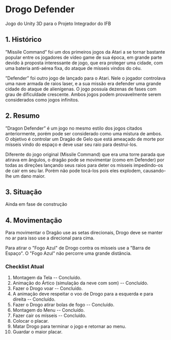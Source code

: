 # Drogo Defender
Jogo do Unity 3D para o Projeto Integrador do IFB

## 1. Histórico

”Missile Command” foi um dos primeiros jogos da Atari a se tornar bastante popular entre os jogadores de vı́deo game de sua época, em grande parte devido à proposta interessante de jogo, que era proteger uma cidade, com uma bateria anti-aérea fixa, do ataque de mı́sseis vindos do céu. 

”Defender” foi outro jogo de lançado para o Atari. Nele o jogador controlava uma nave armada de raios laser, e a sua missão era defender uma grande cidade do ataque de alienı́genas. O jogo possuı́a dezenas de fases com grau de dificuldade crescente. Ambos jogos podem provavelmente serem considerados como jogos infinitos.

## 2. Resumo

”Dragon Defender” é um jogo no mesmo estilo dos jogos citados anteriormente, porém pode ser considerado como uma mistura de ambos. O objetivo é controlar um Dragão de Gelo que está ameaçado de morte por mı́sseis vindo do espaço e deve usar seu raio para destruı́-los. 

Diferente do jogo original (Missile Command) que era uma torre parada que atirava em ângulos, o dragão pode se movimentar (como em Defender) por todas as direções lançando seus raios para deter os mı́sseis impedindo-os de cair em seu lar. Porém não pode tocá-los pois eles explodem, causando-lhe um dano maior.

## 3. Situação

Ainda em fase de construção

## 4. Movimentação

Para movimentar o Dragão use as setas direcionais, Drogo deve se manter no ar para isso use a direcional para cima.

Para atirar o "Fogo Azul" de Drogo contra os mísseis use a "Barra de Espaço". O "Fogo Azul" não percorre uma grande distância.

### Checklist Atual
1. Montagem da Tela -- Concluído.
2. Animação do Ártico (simulação da neve com som) -- Concluído.
3. Fazer o Drogo voar -- Concluído.
4. A animação deve respeitar o voo de Drogo para a esquerda e para direita -- Concluído.
5. Fazer o Drogo atirar bolas de fogo -- Concluído.
6. Montagem do Menu -- Concluído.
7. Fazer cair os mísseis -- Concluído.
8. Colocar o placar.
9. Matar Drogo para terminar o jogo e retornar ao menu.
10. Guardar o maior placar.
